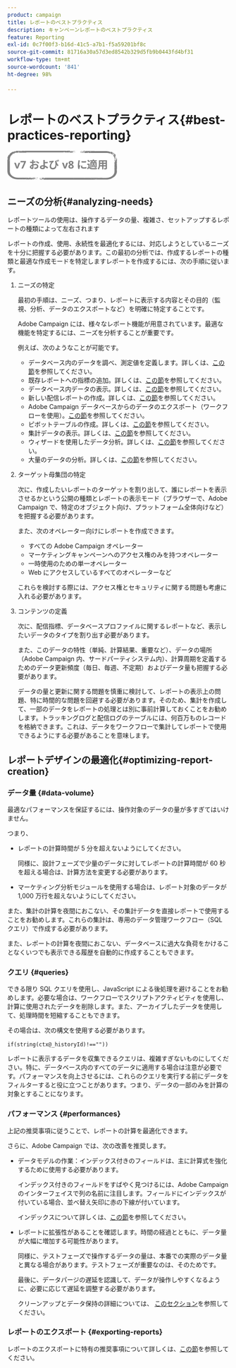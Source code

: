 ```yaml
---
product: campaign
title: レポートのベストプラクティス
description: キャンペーンレポートのベストプラクティス
feature: Reporting
exl-id: 0c7f00f3-b16d-41c5-a7b1-f5a59201bf8c
source-git-commit: 81716a30a57d3ed8542b329d5fb9b0443fd4bf31
workflow-type: tm+mt
source-wordcount: '841'
ht-degree: 98%

---
```


# レポートのベストプラクティス{#best-practices-reporting}

![](../../assets/common.svg)

## ニーズの分析{#analyzing-needs}

レポートツールの使用は、操作するデータの量、複雑さ、セットアップするレポートの種類によって左右されます

レポートの作成、使用、永続性を最適化するには、対応しようとしているニーズを十分に把握する必要があります。この最初の分析では、作成するレポートの種類と最適な作成モードを特定しますレポートを作成するには、次の手順に従います。

1. ニーズの特定

   最初の手順は、ニーズ、つまり、レポートに表示する内容とその目的（監視、分析、データのエクスポートなど）を明確に特定することです。

   Adobe Campaign には、様々なレポート機能が用意されています。最適な機能を特定するには、ニーズを分析することが重要です。

   例えば、次のようなことが可能です。

   * データベース内のデータを調べ、測定値を定義します。詳しくは、[この節](../../reporting/using/about-cubes.md)を参照してください。
   * 既存レポートへの指標の追加。詳しくは、[この節](../../reporting/using/about-reports-creation-in-campaign.md)を参照してください。
   * データベース内データの表示。詳しくは、[この節](../../reporting/using/about-descriptive-analysis.md)を参照してください。
   * 新しい配信レポートの作成。詳しくは、[この節](../../reporting/using/about-reports-creation-in-campaign.md)を参照してください。
   * Adobe Campaign データベースからのデータのエクスポート（ワークフローを使用）。[この節](../../workflow/using/about-workflows.md)を参照してください。
   * ピボットテーブルの作成。詳しくは、[この節](../../reporting/using/creating-a-table.md#creating-a-breakdown-or-pivot-table)を参照してください。
   * 集計データの表示。詳しくは、[この節](../../reporting/using/about-cubes.md)を参照してください。
   * ウィザードを使用したデータ分析。詳しくは、[この節](../../reporting/using/about-descriptive-analysis.md)を参照してください。
   * 大量のデータの分析。詳しくは、[この節](../../reporting/using/about-reports-creation-in-campaign.md)を参照してください。

1. ターゲット母集団の特定

   次に、作成したいレポートのターゲットを割り出して、誰にレポートを表示させるかという公開の種類とレポートの表示モード（ブラウザーで、Adobe Campaign で、特定のオブジェクト向け、プラットフォーム全体向けなど）を把握する必要があります。

   また、次のオペレーター向けにレポートを作成できます。

   * すべての Adobe Campaign オペレーター
   * マーケティングキャンペーンへのアクセス権のみを持つオペレーター
   * 一時使用のための単一オペレーター
   * Web にアクセスしているすべてのオペレーターなど

   これらを検討する際には、アクセス権とセキュリティに関する問題も考慮に入れる必要があります。

1. コンテンツの定義

   次に、配信指標、データベースプロファイルに関するレポートなど、表示したいデータのタイプを割り出す必要があります。

   また、このデータの特性（単純、計算結果、重要など）、データの場所（Adobe Campaign 内、サードパーティシステム内）、計算周期を定義するためのデータ更新頻度（毎日、毎週、不定期）およびデータ量も把握する必要があります。

   データの量と更新に関する問題を慎重に検討して、レポートの表示上の問題、特に時間的な問題を回避する必要があります。そのため、集計を作成して、一部のデータをレポートの処理とは別に事前計算しておくことをお勧めします。トラッキングログと配信ログのテーブルには、何百万ものレコードを格納できます。これは、データをワークフローで集計してレポートで使用できるようにする必要があることを意味します。

## レポートデザインの最適化{#optimizing-report-creation}

### データ量 {#data-volume}

最適なパフォーマンスを保証するには、操作対象のデータの量が多すぎてはいけません。

つまり、

* レポートの計算時間が 5 分を超えないようにしてください。

   同様に、設計フェーズで少量のデータに対してレポートの計算時間が 60 秒を超える場合は、計算方法を変更する必要があります。

* マーケティング分析モジュールを使用する場合は、レポート対象のデータが 1,000 万行を超えないようにしてください。

また、集計の計算を夜間におこない、その集計データを直接レポートで使用することをお勧めします。これらの集計は、専用のデータ管理ワークフロー（SQL クエリ）で作成する必要があります。

また、レポートの計算を夜間におこない、データベースに過大な負荷をかけることなくいつでも表示できる履歴を自動的に作成することもできます。

### クエリ {#queries}

できる限り SQL クエリを使用し、JavaScript による後処理を避けることをお勧めします。必要な場合は、ワークフローでスクリプトアクティビティを使用し、計算に使用されたデータを削除します。また、アーカイブしたデータを使用して、処理時間を短縮することもできます。

その場合は、次の構文を使用する必要があります。

```
if(string(ctx@_historyId)!==""))
```

レポートに表示するデータを収集できるクエリは、複雑すぎないものにしてください。特に、データベース内のすべてのデータに適用する場合は注意が必要です。パフォーマンスを向上させるには、これらのクエリを実行する前にデータをフィルターすると役に立つことがあります。つまり、データの一部のみを計算の対象とすることになります。

### パフォーマンス {#performances}

上記の推奨事項に従うことで、レポートの計算を最適化できます。

さらに、Adobe Campaign では、次の改善を推奨します。

* データモデルの作業：インデックス付きのフィールドは、主に計算式を強化するために使用する必要があります。

   インデックス付きのフィールドをすばやく見つけるには、Adobe Campaign のインターフェイスで列の名前に注目します。フィールドにインデックスが付いている場合、並べ替え矢印に赤の下線が付いています。

   インデックスについて詳しくは、[この節](../../configuration/using/data-model-best-practices.md#indexes)を参照してください。

* レポートに拡張性があることを確認します。時間の経過とともに、データ量が大幅に増加する可能性があります。

   同様に、テストフェーズで操作するデータの量は、本番での実際のデータ量と異なる場合があります。テストフェーズが重要なのは、そのためです。

   最後に、データパージの遅延を認識して、データが操作しやすくなるように、必要に応じて遅延を調整する必要があります。

   クリーンアップとデータ保持の詳細については、 [このセクション](../../configuration/using/data-model-best-practices.md#data-retention)を参照してください。

### レポートのエクスポート {#exporting-reports}

レポートのエクスポートに特有の推奨事項について詳しくは、[この節](../../reporting/using/actions-on-reports.md#exporting-a-report)を参照してください。

